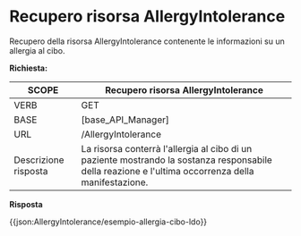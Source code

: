 # Recupero risorsa AllergyIntolerance

Recupero della risorsa AllergyIntolerance contenente le informazioni su un allergia al cibo.


**Richiesta:** 

| SCOPE | Recupero risorsa AllergyIntolerance |
|---|---|
| VERB | GET |
| BASE | [base_API_Manager]    |
| URL | /AllergyIntolerance  |
|Descrizione risposta | La risorsa conterrà l'allergia al cibo di un paziente mostrando la sostanza responsabile della reazione e l'ultima occorrenza della manifestazione. |

**Risposta**

{{json:AllergyIntolerance/esempio-allergia-cibo-ldo}}
